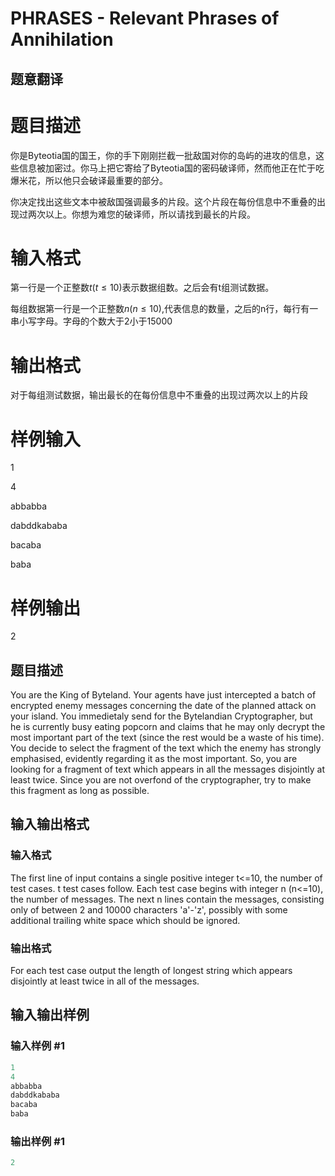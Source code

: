 # PHRASES - Relevant Phrases of Annihilation

## 题意翻译

# 题目描述

你是Byteotia国的国王，你的手下刚刚拦截一批敌国对你的岛屿的进攻的信息，这些信息被加密过。你马上把它寄给了Byteotia国的密码破译师，然而他正在忙于吃爆米花，所以他只会破译最重要的部分。

你决定找出这些文本中被敌国强调最多的片段。这个片段在每份信息中不重叠的出现过两次以上。你想为难您的破译师，所以请找到最长的片段。

# 输入格式

第一行是一个正整数$t(t \le 10)$表示数据组数。之后会有t组测试数据。

每组数据第一行是一个正整数$n(n \le 10)$,代表信息的数量，之后的n行，每行有一串小写字母。字母的个数大于$2$小于$15000$

# 输出格式

对于每组测试数据，输出最长的在每份信息中不重叠的出现过两次以上的片段

# 样例输入

1

4

abbabba

dabddkababa

bacaba

baba

# 样例输出

2

## 题目描述

You are the King of Byteland. Your agents have just intercepted a batch of encrypted enemy messages concerning the date of the planned attack on your island. You immedietaly send for the Bytelandian Cryptographer, but he is currently busy eating popcorn and claims that he may only decrypt the most important part of the text (since the rest would be a waste of his time). You decide to select the fragment of the text which the enemy has strongly emphasised, evidently regarding it as the most important. So, you are looking for a fragment of text which appears in all the messages disjointly at least twice. Since you are not overfond of the cryptographer, try to make this fragment as long as possible.

## 输入输出格式

### 输入格式

 The first line of input contains a single positive integer t<=10, the number of test cases. t test cases follow. Each test case begins with integer n (n<=10), the number of messages. The next n lines contain the messages, consisting only of between 2 and 10000 characters 'a'-'z', possibly with some additional trailing white space which should be ignored.

### 输出格式

For each test case output the length of longest string which appears disjointly at least twice in all of the messages.

## 输入输出样例

### 输入样例 #1

```cpp
1
4
abbabba
dabddkababa
bacaba
baba
```


### 输出样例 #1

```cpp
2
```


